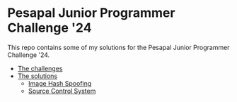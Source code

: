 # Pesapal Junior Programmer Challenge '24
This repo contains some of my solutions for the Pesapal Junior Programmer Challenge '24.

* [The challenges](the-challenges.md)
* [The solutions](solutions.md)
  * [Image Hash Spoofing](solutions.md#1-image-hash-spoofing)
  * [Source Control System](solutions.md#2-source-control-system)
